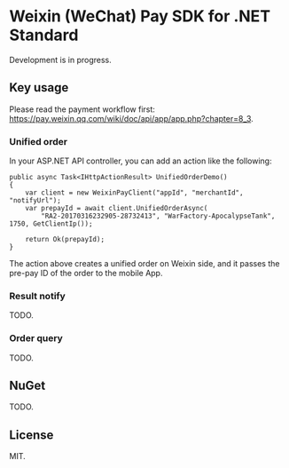 # Weixin (WeChat) Pay SDK for .NET Standard

Development is in progress.

## Key usage

Please read the payment workflow first: https://pay.weixin.qq.com/wiki/doc/api/app/app.php?chapter=8_3.

### Unified order

In your ASP.NET API controller, you can add an action like the following:

    public async Task<IHttpActionResult> UnifiedOrderDemo()
    {
        var client = new WeixinPayClient("appId", "merchantId", "notifyUrl");
        var prepayId = await client.UnifiedOrderAsync(
            "RA2-20170316232905-28732413", "WarFactory-ApocalypseTank", 1750, GetClientIp());

        return Ok(prepayId);
    }

The action above creates a unified order on Weixin side, and it passes the pre-pay ID of the order to the mobile App.

### Result notify

TODO.

### Order query

TODO.

## NuGet

TODO.

## License

MIT.

